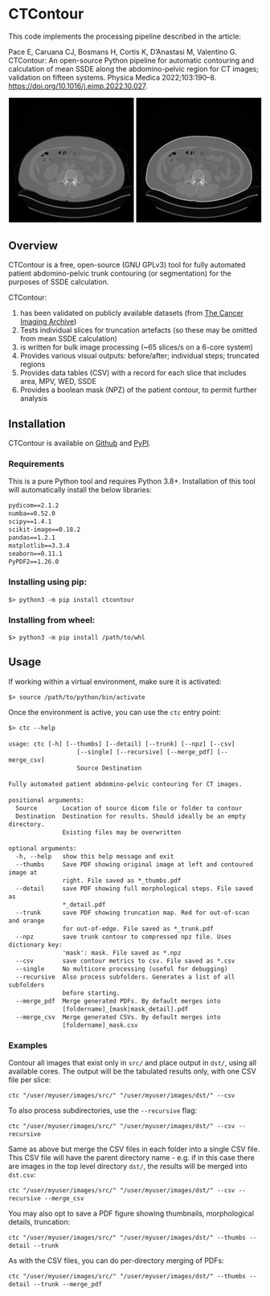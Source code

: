 # CTContour

This code implements the processing pipeline described in the article:

Pace E, Caruana CJ, Bosmans H, Cortis K, D’Anastasi M, Valentino G. 
CTContour: An open-source Python pipeline for automatic contouring and calculation of mean SSDE along the abdomino-pelvic region for CT images; validation on fifteen systems. 
Physica Medica 2022;103:190–8. https://doi.org/10.1016/j.ejmp.2022.10.027.

![Contour](ctc_example.png)


## Overview

CTContour is a free, open-source (GNU GPLv3) tool for fully automated patient abdomino-pelvic trunk contouring 
(or segmentation) for the purposes of SSDE calculation.

CTContour: 

1.  has been validated on publicly available datasets (from [The Cancer Imaging Archive](https://www.cancerimagingarchive.net))
2.  Tests individual slices for truncation artefacts (so these may be omitted from mean SSDE calculation)
3.  is written for bulk image processing (~65 slices/s on a 6-core system)
4.  Provides various visual outputs: before/after; individual steps; truncated regions
5.  Provides data tables (CSV) with a record for each slice that includes area, MPV, WED, SSDE
6.  Provides a boolean mask (NPZ) of the patient contour, to permit further analysis


## Installation

CTContour is available on [Github](https://github.com/ericpace/ctcontour) and [PyPI](https://pypi.org/project/ctcontour/).

### Requirements
This is a pure Python tool and requires Python 3.8+. 
Installation of this tool will automatically install the below libraries:

```commandline
pydicom==2.1.2
numba==0.52.0
scipy==1.4.1
scikit-image==0.18.2
pandas==1.2.1
matplotlib==3.3.4
seaborn==0.11.1
PyPDF2==1.26.0
```


### Installing using pip:

```text
$> python3 -m pip install ctcontour
```

### Installing from wheel:

```text
$> python3 -m pip install /path/to/whl
```



## Usage

If working within a virtual environment, make sure it is activated:


```text
$> source /path/to/python/bin/activate
```

Once the environment is active, you can use the `ctc` entry point:


```text
$> ctc --help

usage: ctc [-h] [--thumbs] [--detail] [--trunk] [--npz] [--csv]
                   [--single] [--recursive] [--merge_pdf] [--merge_csv]
                   Source Destination

Fully automated patient abdomino-pelvic contouring for CT images.

positional arguments:
  Source       Location of source dicom file or folder to contour
  Destination  Destination for results. Should ideally be an empty directory.
               Existing files may be overwritten

optional arguments:
  -h, --help   show this help message and exit
  --thumbs     Save PDF showing original image at left and contoured image at
               right. File saved as *_thumbs.pdf
  --detail     save PDF showing full morphological steps. File saved as
               *_detail.pdf
  --trunk      save PDF showing truncation map. Red for out-of-scan and orange
               for out-of-edge. File saved as *_trunk.pdf
  --npz        save trunk contour to compressed npz file. Uses dictionary key:
               'mask': mask. File saved as *.npz
  --csv        save contour metrics to csv. File saved as *.csv
  --single     No multicore processing (useful for debugging)
  --recursive  Also process subfolders. Generates a list of all subfolders
               before starting.
  --merge_pdf  Merge generated PDFs. By default merges into
               [foldername]_[mask|mask_detail].pdf
  --merge_csv  Merge generated CSVs. By default merges into
               [foldername]_mask.csv
```


### Examples

Contour all images that exist only in `src/` and place output in `dst/`, using all available cores. The output will
be the tabulated results only, with one CSV file per slice:

```commandline
ctc "/user/myuser/images/src/" "/user/myuser/images/dst/" --csv
```

To also process subdirectories, use the `--recursive` flag:

```commandline
ctc "/user/myuser/images/src/" "/user/myuser/images/dst/" --csv --recursive
```

Same as above but merge the CSV files in each folder into a single CSV file. 
This CSV file will have the parent directory name - e.g. if in this case there are images in the top level
directory `dst/`, the results will be merged into `dst.csv`:

```commandline
ctc "/user/myuser/images/src/" "/user/myuser/images/dst/" --csv --recursive --merge_csv
```

You may also opt to save a PDF figure showing thumbnails, morphological details, truncation:
```commandline
ctc "/user/myuser/images/src/" "/user/myuser/images/dst/" --thumbs --detail --trunk
```

As with the CSV files, you can do per-directory merging of PDFs:
```commandline
ctc "/user/myuser/images/src/" "/user/myuser/images/dst/" --thumbs --detail --trunk --merge_pdf
```

